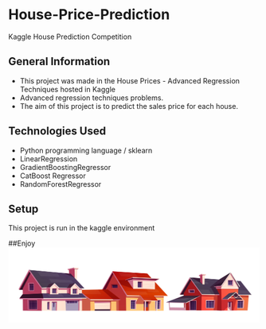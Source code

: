 # House-Price-Prediction
Kaggle House Prediction Competition

## General Information
- This project was made in the House Prices - Advanced Regression Techniques hosted in Kaggle
- Advanced regression techniques problems.
- The aim of this project is to predict the sales price for each house.

## Technologies Used
- Python programming language / sklearn
- LinearRegression
- GradientBoostingRegressor
- CatBoost Regressor
- RandomForestRegressor


## Setup
This project is run in the kaggle environment

##Enjoy
<img src="Img/2205_w015_n001_854a_p30_854.jpg" alt="Alt text" title="House Prediction Notebook">
